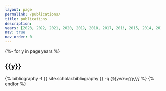 ```yaml
---
layout: page
permalink: /publications/
title: publications
description: 
years: [2023, 2022, 2021, 2020, 2019, 2018, 2017, 2016, 2015, 2014, 2013, 2012, 2010, 2009, 2008, 2007, 2006, 2005, 2004]
nav: true
nav_order: 0
---
```

<!-- _pages/publications.md -->
<div class="publications">

{%- for y in page.years %}
  <h2 class="year">{{y}}</h2>
  
  {% bibliography -f  {{ site.scholar.bibliography }}  -q @*[year={{y}}]* %} {% endfor %}


</div>



